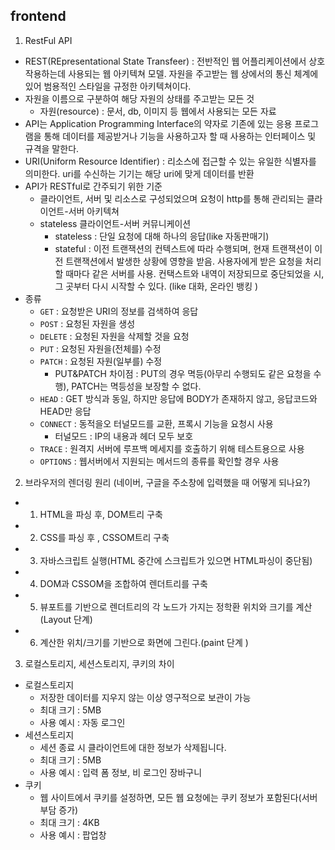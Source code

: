 ## frontend

1. RestFul API

- REST(REpresentational State Transfeer) : 전반적인 웹 어플리케이션에서 상호작용하는데 사용되는 웹 아키텍쳐 모델. 자원을 주고받는 웹 상에서의 통신 체계에 있어 범용적인 스타일을 규정한 아키텍쳐이다.
- 자원을 이름으로 구분하여 해당 자원의 상태를 주고받는 모든 것
  - 자원(resource) : 문서, db, 이미지 등 웹에서 사용되는 모든 자료
- API는 Application Programming Interface의 약자로 기존에 있는 응용 프로그램을 통해 데이터를 제공받거나 기능을 사용하고자 할 때 사용하는 인터페이스 및 규격을 말한다.
- URI(Uniform Resource Identifier) : 리소스에 접근할 수 있는 유일한 식별자를 의미한다. uri를 수신하는 기기는 해당 uri에 맞게 데이터를 반환
- API가 RESTful로 간주되기 위한 기준
  - 클라이언트, 서버 및 리소스로 구성되었으며 요청이 http를 통해 관리되는 클라이언트-서버 아키텍쳐
  - stateless 클라이언트-서버 커뮤니케이션
    - stateless : 단일 요청에 대해 하나의 응답(like 자동판매기)
    - stateful : 이전 트랜잭션의 컨텍스트에 따라 수행되며, 현재 트랜잭션이 이전 트랜잭션에서 발생한 상황에 영향을 받음. 사용자에게 받은 요청을 처리할 때마다 같은 서버를 사용. 컨택스트와 내역이 저장되므로 중단되었을 시, 그 곳부터 다시 시작할 수 있다. (like 대화, 온라인 뱅킹 )
- 종류
  - <code>GET</code> : 요청받은 URI의 정보를 검색하여 응답
  - <code>POST</code> : 요청된 자원을 생성
  - <code>DELETE</code> : 요청된 자원을 삭제할 것을 요청
  - <code>PUT</code> : 요청된 자원을(전체를) 수정
  - <code>PATCH</code> : 요청된 자원(일부를) 수정
    - PUT&PATCH 차이점 : PUT의 경우 멱등(아무리 수행되도 같은 요청을 수행), PATCH는 멱등성을 보장할 수 없다.
  - <code>HEAD</code> : GET 방식과 동일, 하지만 응답에 BODY가 존재하지 않고, 응답코드와 HEAD만 응답
  - <code>CONNECT</code> : 동적을오 터널모드를 교환, 프록시 기능을 요청시 사용
    - 터널모드 : IP의 내용과 헤더 모두 보호
  - <code>TRACE</code> : 원격지 서버에 루프백 메세지를 호출하기 위해 테스트용으로 사용
  - <code>OPTIONS</code> : 웹서버에서 지원되는 메서드의 종류를 확인할 경우 사용

2. 브라우저의 렌더링 원리 (네이버, 구글을 주소창에 입력했을 때 어떻게 되나요?)

- 1. HTML을 파싱 후, DOM트리 구축
- 2. CSS를 파싱 후 , CSSOM트리 구축
- 3. 자바스크립트 실행(HTML 중간에 스크립트가 있으면 HTML파싱이 중단됨)
- 4. DOM과 CSSOM을 조합하여 렌더트리를 구축
- 5. 뷰포트를 기반으로 렌더트리의 각 노드가 가지는 정학환 위치와 크기를 계산(Layout 단계)
- 6. 계산한 위치/크기를 기반으로 화면에 그린다.(paint 단계 )

3. 로컬스토리지, 세션스토리지, 쿠키의 차이

- 로컬스토리지
  - 저장한 데이터를 지우지 않는 이상 영구적으로 보관이 가능
  - 최대 크기 : 5MB
  - 사용 예시 : 자동 로그인
- 세션스토리지
  - 세션 종료 시 클라이언트에 대한 정보가 삭제됩니다.
  - 최대 크기 : 5MB
  - 사용 예시 : 입력 폼 정보, 비 로그인 장바구니
- 쿠키
  - 웹 사이트에서 쿠키를 설정하면, 모든 웹 요청에는 쿠키 정보가 포함된다(서버부담 증가)
  - 최대 크기 : 4KB
  - 사용 예시 : 팝업창
